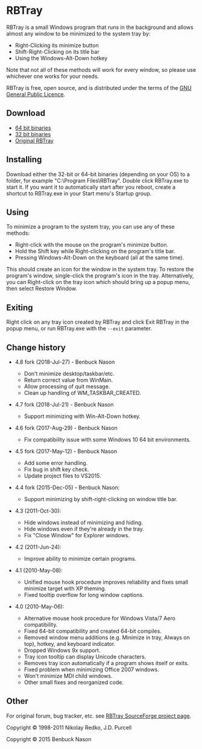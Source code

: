 # RBTray

RBTray is a small Windows program that runs in the background and allows almost any window to be minimized to the system tray by:

- Right-Clicking its minimize button
- Shift-Right-Clicking on its title bar
- Using the Windows-Alt-Down hotkey

Note that not all of these methods will work for every window, so please use whichever one works for your needs.

RBTray is free, open source, and is distributed under the terms of the [GNU General Public Licence](http://www.gnu.org/copyleft/gpl.html).

## Download

- [64 bit binaries](x64)
- [32 bit binaries](x86)
- [Original RBTray](http://sourceforge.net/projects/rbtray/files/)

## Installing

Download either the 32-bit or 64-bit binaries (depending on your OS) to a folder,
for example "C:\Program Files\RBTray".  Double click RBTray.exe to start it.  If
you want it to automatically start after you reboot, create a shortcut to RBTray.exe
in your Start menu's Startup group.

## Using

To minimize a program to the system tray, you can use any of these methods:

- Right-click with the mouse on the program's minimize button.
- Hold the Shift key while Right-clicking on the program's title bar.
- Pressing Windows-Alt-Down on the keyboard (all at the same time).

This should create an icon for the window in the system tray. To restore the
program's window, single-click the program's icon in the tray. Alternatively,
you can Right-click on the tray icon which should bring up a popup menu, then
select Restore Window.

## Exiting

Right click on any tray icon created by RBTray and click Exit RBTray in the
popup menu, or run RBTray.exe with the `--exit` parameter.

## Change history

- 4.8 fork (2018-Jul-27) - Benbuck Nason
  - Don't minimize desktop/taskbar/etc.
  - Return correct value from WinMain.
  - Allow processing of quit message.
  - Clean up handling of WM_TASKBAR_CREATED.

- 4.7 fork (2018-Jul-21) - Benbuck Nason
  - Support minimizing with Win-Alt-Down hotkey.

- 4.6 fork (2017-Aug-29) - Benbuck Nason
  - Fix compatibility issue with some Windows 10 64 bit environments.

- 4.5 fork (2017-May-12) - Benbuck Nason
  - Add some error handling.
  - Fix bug in shift key check.
  - Update project files to VS2015.

- 4.4 fork (2015-Dec-05) - Benbuck Nason:
  - Support minimizing by shift-right-clicking on window title bar.

- 4.3 (2011-Oct-30):
  - Hide windows instead of minimizing and hiding.
  - Hide windows even if they're already in the tray.
  - Fix "Close Window" for Explorer windows.

- 4.2 (2011-Jun-24):
  - Improve ability to minimize certain programs.

- 4.1 (2010-May-08):
  - Unified mouse hook procedure improves reliability and fixes small minimize target with XP theming.
  - Fixed tooltip overflow for long window captions.

- 4.0 (2010-May-06):
  - Alternative mouse hook procedure for Windows Vista/7 Aero compatibility.
  - Fixed 64-bit compatibility and created 64-bit compiles.
  - Removed window menu additions (e.g. Minimize in tray, Always on top), hotkey, and keyboard indicator.
  - Dropped Windows 9x support.
  - Tray icon tooltip can display Unicode characters.
  - Removes tray icon automatically if a program shows itself or exits.
  - Fixed problem when minimizing Office 2007 windows.
  - Won't minimize MDI child windows.
  - Other small fixes and reorganized code.

## Other

For original forum, bug tracker, etc. see [RBTray SourceForge project page](http://sourceforge.net/projects/rbtray/).

Copyright &copy; 1998-2011 Nikolay Redko, J.D. Purcell

Copyright &copy; 2015 Benbuck Nason
